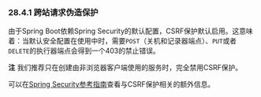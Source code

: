 ### 28.4.1 跨站请求伪造保护

由于Spring Boot依赖Spring Security的默认配置，CSRF保护默认启用。这意味着：当默认安全配置在使用中时，需要`POST`（关机和记录器端点）、`PUT`或者`DELETE`的执行器端点会得到一个403的禁止错误。

**注** 我们推荐只在创建由非浏览器客户端使用的服务时，完全禁用CSRF保护。

可以在[Spring Security参考指南](https://docs.spring.io/spring-security/site/docs/5.0.3.RELEASE/reference/htmlsingle#csrf)查看与CSRF保护相关的额外信息。
